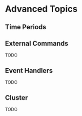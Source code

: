 # Advanced Topics

## Time Periods

## External Commands

TODO

## Event Handlers

TODO

## Cluster

TODO
